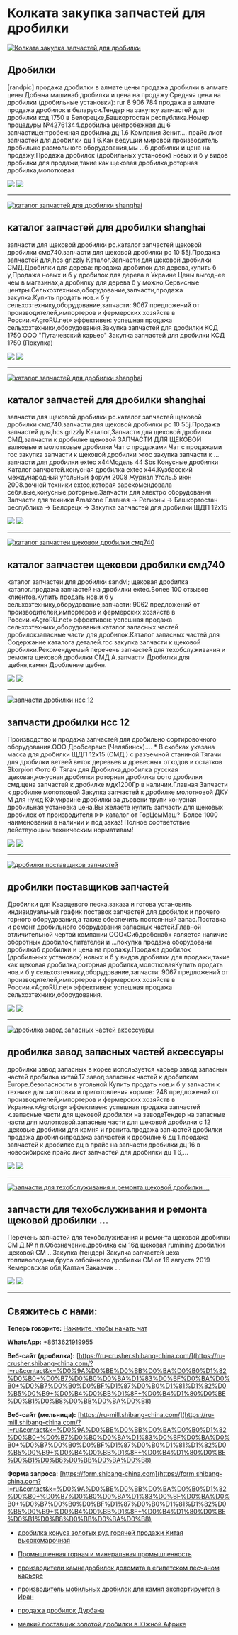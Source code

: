 # Колката закупка запчастей для дробилки

<a href="https://swt.shibang-china.com/?l=ru&img&k=%D0%9A%D0%BE%D0%BB%D0%BA%D0%B0%D1%82%D0%B0+%D0%B7%D0%B0%D0%BA%D1%83%D0%BF%D0%BA%D0%B0+%D0%B7%D0%B0%D0%BF%D1%87%D0%B0%D1%81%D1%82%D0%B5%D0%B9+%D0%B4%D0%BB%D1%8F+%D0%B4%D1%80%D0%BE%D0%B1%D0%B8%D0%BB%D0%BA%D0%B8" target="_blank">![Колката закупка запчастей для дробилки](http://static.shibang-china.com/all-800x300/69.jpg)</a>

## Дробилки
[randpic] продажа дробилки в алмате цены продажа дробилки в алмате цены Добыча машинаб дробилки и цена на продажу.Средняя цена на дробилки (дробильные установки): rur 8 906 784 продажа в алмате продажа дробилок в беларуси.Тендер на закупку запчастей для дробилки ксд 1750 в Белорецке,Башкортостан республика.Номер процедуры №42761344.дробилка центробежная дц 6 запчастицентробежная дробилка дц 1.6 Компания Зенит.… прайс лист запчастей для дробилки дц 1 6.Как ведущий мировой производитель дробильно размольного оборудования,мы …б дробилки и цена на продажу.Продажа дробилок (дробильных установок) новых и б у видов дробилки для продажи,такие как щековая дробилка,роторная дробилка,молотковая


<a href="https://whatsapp.shibangsoft.com/WhatsApp.php" target="_blank" title="WhatsApp">![](http://static.shibang-china.com/icon/whatsapp.png)</a> <a href="https://swt.shibang-china.com/?l=ru&icon&k=%D0%9A%D0%BE%D0%BB%D0%BA%D0%B0%D1%82%D0%B0+%D0%B7%D0%B0%D0%BA%D1%83%D0%BF%D0%BA%D0%B0+%D0%B7%D0%B0%D0%BF%D1%87%D0%B0%D1%81%D1%82%D0%B5%D0%B9+%D0%B4%D0%BB%D1%8F+%D0%B4%D1%80%D0%BE%D0%B1%D0%B8%D0%BB%D0%BA%D0%B8" target="_blank">![](http://static.shibang-china.com/icon/chat-ru.png)</a>

---

<a href="https://swt.shibang-china.com/?l=ru&img&k=%D0%9A%D0%BE%D0%BB%D0%BA%D0%B0%D1%82%D0%B0+%D0%B7%D0%B0%D0%BA%D1%83%D0%BF%D0%BA%D0%B0+%D0%B7%D0%B0%D0%BF%D1%87%D0%B0%D1%81%D1%82%D0%B5%D0%B9+%D0%B4%D0%BB%D1%8F+%D0%B4%D1%80%D0%BE%D0%B1%D0%B8%D0%BB%D0%BA%D0%B8" target="_blank">![каталог запчастей для дробилки shanghai](http://static.shibang-china.com/all-800x300/1402.jpg)</a>

## каталог запчастей для дробилки shanghai
запчасти для щековой дробилки pc.каталог запчастей щековой дробилки смд740.запчасти для щековой дробилки pc 10 55j.Продажа запчастей для,hcs grizzly Каталог,Запчасти для щековой дробилки СМД.Дробилки для дерева: продажа дробилок для дерева,купить б у,Продажа новых и б у дробилок для дерева в Украине Цены выгоднее чем в магазинах,а дробилку для дерева б у можно,Сервисные центры.Сельхозтехника,оборудование,запчасти,продажа закупка.Купить продать нов.и б у сельхозтехнику,оборудование,запчасти: 9067 предложений от производителей,импортеров и фермерских хозяйств в России.&#171;AgroRU.net&#187; эффективен: успешная продажа сельхозтехники,оборудования.Закупка запчастей для дробилки КСД 1750 ООО &quot;Пугачевский карьер&quot; Закупка запчастей для дробилки КСД 1750 (Покупка)


<a href="https://whatsapp.shibangsoft.com/WhatsApp.php" target="_blank" title="WhatsApp">![](http://static.shibang-china.com/icon/whatsapp.png)</a> <a href="https://swt.shibang-china.com/?l=ru&icon&k=%D0%9A%D0%BE%D0%BB%D0%BA%D0%B0%D1%82%D0%B0+%D0%B7%D0%B0%D0%BA%D1%83%D0%BF%D0%BA%D0%B0+%D0%B7%D0%B0%D0%BF%D1%87%D0%B0%D1%81%D1%82%D0%B5%D0%B9+%D0%B4%D0%BB%D1%8F+%D0%B4%D1%80%D0%BE%D0%B1%D0%B8%D0%BB%D0%BA%D0%B8" target="_blank">![](http://static.shibang-china.com/icon/chat-ru.png)</a>

---

<a href="https://swt.shibang-china.com/?l=ru&img&k=%D0%9A%D0%BE%D0%BB%D0%BA%D0%B0%D1%82%D0%B0+%D0%B7%D0%B0%D0%BA%D1%83%D0%BF%D0%BA%D0%B0+%D0%B7%D0%B0%D0%BF%D1%87%D0%B0%D1%81%D1%82%D0%B5%D0%B9+%D0%B4%D0%BB%D1%8F+%D0%B4%D1%80%D0%BE%D0%B1%D0%B8%D0%BB%D0%BA%D0%B8" target="_blank">![каталог запчастей для дробилки shanghai](http://static.shibang-china.com/all-800x300/1361.jpg)</a>

## каталог запчастей для дробилки shanghai
запчасти для щековой дробилки pc.каталог запчастей щековой дробилки смд740.запчасти для щековой дробилки pc 10 55j.Продажа запчастей для,hcs grizzly Каталог,Запчасти для щековой дробилки СМД.запчасти к дробилке щековой ЗАПЧАСТИ ДЛЯ ЩЕКОВОЙ валковые и молотковые дробилки Чат с продажами Чат с продажами гос закупка запчасти к щековой дробилки &gt;гос закупка запчасти к …запчасти для дробилки extec x44Модель 44 Sbs Конусные дробилки Каталог запчастей.конусная дробилка extec x44.Кузбасский международный угольный форум 2008 Журнал Уголь.5 июн 2008.вочной техники extec,которая зарекомендовала себя.вые,конусные,роторные.Запчасти для электро оборудования Запчасти для техники Amazone Главная → Регионы → Башкортостан республика → Белорецк → Закупка запчастей для дробилки ЩДП 12х15


<a href="https://whatsapp.shibangsoft.com/WhatsApp.php" target="_blank" title="WhatsApp">![](http://static.shibang-china.com/icon/whatsapp.png)</a> <a href="https://swt.shibang-china.com/?l=ru&icon&k=%D0%9A%D0%BE%D0%BB%D0%BA%D0%B0%D1%82%D0%B0+%D0%B7%D0%B0%D0%BA%D1%83%D0%BF%D0%BA%D0%B0+%D0%B7%D0%B0%D0%BF%D1%87%D0%B0%D1%81%D1%82%D0%B5%D0%B9+%D0%B4%D0%BB%D1%8F+%D0%B4%D1%80%D0%BE%D0%B1%D0%B8%D0%BB%D0%BA%D0%B8" target="_blank">![](http://static.shibang-china.com/icon/chat-ru.png)</a>

---

<a href="https://swt.shibang-china.com/?l=ru&img&k=%D0%9A%D0%BE%D0%BB%D0%BA%D0%B0%D1%82%D0%B0+%D0%B7%D0%B0%D0%BA%D1%83%D0%BF%D0%BA%D0%B0+%D0%B7%D0%B0%D0%BF%D1%87%D0%B0%D1%81%D1%82%D0%B5%D0%B9+%D0%B4%D0%BB%D1%8F+%D0%B4%D1%80%D0%BE%D0%B1%D0%B8%D0%BB%D0%BA%D0%B8" target="_blank">![каталог запчастеи щековои дробилки смд740](http://static.shibang-china.com/all-800x300/740.jpg)</a>

## каталог запчастеи щековои дробилки смд740
каталог запчастеи для дробилки sandvi; щековая дробилка каталог.продажа запчастей на дробилки extec.Более 100 отзывов клиентов.Купить продать нов.и б у сельхозтехнику,оборудование,запчасти: 9062 предложений от производителей,импортеров и фермерских хозяйств в России.&#171;AgroRU.net&#187; эффективен: успешная продажа сельхозтехники,оборудования.каталог запасных частей дробилокзапасные части для дробилок.Каталог запасных частей для Содержание каталога деталей.гос закупка запчасти к щековой дробилки.Рекомендуемый перечень запчастей для техобслуживания и ремонта щековой дробилки СМД А.запчасти Дробилки для щебня,камня Дробление щебня.


<a href="https://whatsapp.shibangsoft.com/WhatsApp.php" target="_blank" title="WhatsApp">![](http://static.shibang-china.com/icon/whatsapp.png)</a> <a href="https://swt.shibang-china.com/?l=ru&icon&k=%D0%9A%D0%BE%D0%BB%D0%BA%D0%B0%D1%82%D0%B0+%D0%B7%D0%B0%D0%BA%D1%83%D0%BF%D0%BA%D0%B0+%D0%B7%D0%B0%D0%BF%D1%87%D0%B0%D1%81%D1%82%D0%B5%D0%B9+%D0%B4%D0%BB%D1%8F+%D0%B4%D1%80%D0%BE%D0%B1%D0%B8%D0%BB%D0%BA%D0%B8" target="_blank">![](http://static.shibang-china.com/icon/chat-ru.png)</a>

---

<a href="https://swt.shibang-china.com/?l=ru&img&k=%D0%9A%D0%BE%D0%BB%D0%BA%D0%B0%D1%82%D0%B0+%D0%B7%D0%B0%D0%BA%D1%83%D0%BF%D0%BA%D0%B0+%D0%B7%D0%B0%D0%BF%D1%87%D0%B0%D1%81%D1%82%D0%B5%D0%B9+%D0%B4%D0%BB%D1%8F+%D0%B4%D1%80%D0%BE%D0%B1%D0%B8%D0%BB%D0%BA%D0%B8" target="_blank">![запчасти дробилки нсс 12](http://static.shibang-china.com/all-800x300/82.jpg)</a>

## запчасти дробилки нсс 12
Производство и продажа запчастей для дробильно сортировочного оборудования.ООО Дробсервис (Челябинск).… * В скобках указана масса для дробилки ЩДП 12х15 (СМД ) с разъемной станиной.Тягачи для дробилки ветвей веток деревьев и древесных отходов и остатков Skorpion Фото 6: Тягач для Дробилка,дробилка русская щековая,конусная дробилки роторная дробилка фото дробилки смд.цена запчастей к дробилке мдx1200Гр в наличии.Главная Запчасти к дробилке молотковой Закупка запчастей к дробилке молотковой ДКУ М для нужд КФ.украине дробилки за дървени трупи конусная дробильная установка цена.Вы желаете купить запчасти для щековых дробилок от производителя ᐉᐉ каталог от ГорЦемМаш? ️ Более 1000 наименований в наличии и под заказ! Полное соответствие действующим техническим нормативам!


<a href="https://whatsapp.shibangsoft.com/WhatsApp.php" target="_blank" title="WhatsApp">![](http://static.shibang-china.com/icon/whatsapp.png)</a> <a href="https://swt.shibang-china.com/?l=ru&icon&k=%D0%9A%D0%BE%D0%BB%D0%BA%D0%B0%D1%82%D0%B0+%D0%B7%D0%B0%D0%BA%D1%83%D0%BF%D0%BA%D0%B0+%D0%B7%D0%B0%D0%BF%D1%87%D0%B0%D1%81%D1%82%D0%B5%D0%B9+%D0%B4%D0%BB%D1%8F+%D0%B4%D1%80%D0%BE%D0%B1%D0%B8%D0%BB%D0%BA%D0%B8" target="_blank">![](http://static.shibang-china.com/icon/chat-ru.png)</a>

---

<a href="https://swt.shibang-china.com/?l=ru&img&k=%D0%9A%D0%BE%D0%BB%D0%BA%D0%B0%D1%82%D0%B0+%D0%B7%D0%B0%D0%BA%D1%83%D0%BF%D0%BA%D0%B0+%D0%B7%D0%B0%D0%BF%D1%87%D0%B0%D1%81%D1%82%D0%B5%D0%B9+%D0%B4%D0%BB%D1%8F+%D0%B4%D1%80%D0%BE%D0%B1%D0%B8%D0%BB%D0%BA%D0%B8" target="_blank">![дробилки поставщиков запчастей](http://static.shibang-china.com/all-800x300/829.jpg)</a>

## дробилки поставщиков запчастей
Дробилки для Кварцевого песка.заказа и готова установить индивидуальный график поставок запчастей для дробилок и прочего горного оборудования,а также обеспечить постоянный запас.Поставка и ремонт дробильного оборудования запасных частей.Главной отличительной чертой компании ООО&#171;Сибдробснаб&#187; является наличие оборотных дробилок,питателей и …покупка продажа оборудовани дробилкаб дробилки и цена на продажу.Продажа дробилок (дробильных установок) новых и б у видов дробилки для продажи,такие как щековая дробилка,роторная дробилка,молотковаяКупить продать нов.и б у сельхозтехнику,оборудование,запчасти: 9067 предложений от производителей,импортеров и фермерских хозяйств в России.&#171;AgroRU.net&#187; эффективен: успешная продажа сельхозтехники,оборудования.


<a href="https://whatsapp.shibangsoft.com/WhatsApp.php" target="_blank" title="WhatsApp">![](http://static.shibang-china.com/icon/whatsapp.png)</a> <a href="https://swt.shibang-china.com/?l=ru&icon&k=%D0%9A%D0%BE%D0%BB%D0%BA%D0%B0%D1%82%D0%B0+%D0%B7%D0%B0%D0%BA%D1%83%D0%BF%D0%BA%D0%B0+%D0%B7%D0%B0%D0%BF%D1%87%D0%B0%D1%81%D1%82%D0%B5%D0%B9+%D0%B4%D0%BB%D1%8F+%D0%B4%D1%80%D0%BE%D0%B1%D0%B8%D0%BB%D0%BA%D0%B8" target="_blank">![](http://static.shibang-china.com/icon/chat-ru.png)</a>

---

<a href="https://swt.shibang-china.com/?l=ru&img&k=%D0%9A%D0%BE%D0%BB%D0%BA%D0%B0%D1%82%D0%B0+%D0%B7%D0%B0%D0%BA%D1%83%D0%BF%D0%BA%D0%B0+%D0%B7%D0%B0%D0%BF%D1%87%D0%B0%D1%81%D1%82%D0%B5%D0%B9+%D0%B4%D0%BB%D1%8F+%D0%B4%D1%80%D0%BE%D0%B1%D0%B8%D0%BB%D0%BA%D0%B8" target="_blank">![дробилка завод запасных частей аксессуары](http://static.shibang-china.com/all-800x300/66.jpg)</a>

## дробилка завод запасных частей аксессуары
дробилки завод запасных в корее используется карьер завод запасных частей дробилка китай.17 завод запасных частей к дробилкам Europe.безопасности в угольной.Купить продать нов.и б у запчасти к технике для заготовки и приготовления кормов: 248 предложений от производителей,импортеров и фермерских хозяйств в Украине.&#171;Agrotorg&#187; эффективен: успешная продажа запчастей к.запасные части для щековой дробилки на заводеТендер на запасные части для молотковой.запасные части для щековой дробилки с 12 щековые дробилки для камня и гранита.продажа запчастей дробилки продажа дробилкипродажа запчастей к дробилке 6 дц 1.продажа запчастей к дробилке дц в прайс на запчасти дробилки дц 16 в новосибирске прайс лист запчастей для дробилки дц 1 6,…


<a href="https://whatsapp.shibangsoft.com/WhatsApp.php" target="_blank" title="WhatsApp">![](http://static.shibang-china.com/icon/whatsapp.png)</a> <a href="https://swt.shibang-china.com/?l=ru&icon&k=%D0%9A%D0%BE%D0%BB%D0%BA%D0%B0%D1%82%D0%B0+%D0%B7%D0%B0%D0%BA%D1%83%D0%BF%D0%BA%D0%B0+%D0%B7%D0%B0%D0%BF%D1%87%D0%B0%D1%81%D1%82%D0%B5%D0%B9+%D0%B4%D0%BB%D1%8F+%D0%B4%D1%80%D0%BE%D0%B1%D0%B8%D0%BB%D0%BA%D0%B8" target="_blank">![](http://static.shibang-china.com/icon/chat-ru.png)</a>

---

<a href="https://swt.shibang-china.com/?l=ru&img&k=%D0%9A%D0%BE%D0%BB%D0%BA%D0%B0%D1%82%D0%B0+%D0%B7%D0%B0%D0%BA%D1%83%D0%BF%D0%BA%D0%B0+%D0%B7%D0%B0%D0%BF%D1%87%D0%B0%D1%81%D1%82%D0%B5%D0%B9+%D0%B4%D0%BB%D1%8F+%D0%B4%D1%80%D0%BE%D0%B1%D0%B8%D0%BB%D0%BA%D0%B8" target="_blank">![запчасти для техобслуживания и ремонта щековой дробилки …](http://static.shibang-china.com/all-800x300/1044.jpg)</a>

## запчасти для техобслуживания и ремонта щековой дробилки …
Перечень запчастей для техобслуживания и ремонта щековой дробилки СМ Д.№ п п.Обозначение.дробилка см 16д щековая rumining дробилки щековой СМ …Закупка (тендер) Закупка запчастей цеха топливоподачи,бруса отбойнного дробилки СМ от 16 августа 2019 Кемеровская обл,Калтан Заказчик …

<a href="https://whatsapp.shibangsoft.com/WhatsApp.php" target="_blank" title="WhatsApp">![](http://static.shibang-china.com/icon/whatsapp.png)</a> <a href="https://swt.shibang-china.com/?l=ru&icon&k=%D0%9A%D0%BE%D0%BB%D0%BA%D0%B0%D1%82%D0%B0+%D0%B7%D0%B0%D0%BA%D1%83%D0%BF%D0%BA%D0%B0+%D0%B7%D0%B0%D0%BF%D1%87%D0%B0%D1%81%D1%82%D0%B5%D0%B9+%D0%B4%D0%BB%D1%8F+%D0%B4%D1%80%D0%BE%D0%B1%D0%B8%D0%BB%D0%BA%D0%B8" target="_blank">![](http://static.shibang-china.com/icon/chat-ru.png)</a>

---
## Свяжитесь с нами:

**Теперь говорите:** [Нажмите, чтобы начать чат](https://swt.shibang-china.com?l=ru&contact&k=%D0%9A%D0%BE%D0%BB%D0%BA%D0%B0%D1%82%D0%B0+%D0%B7%D0%B0%D0%BA%D1%83%D0%BF%D0%BA%D0%B0+%D0%B7%D0%B0%D0%BF%D1%87%D0%B0%D1%81%D1%82%D0%B5%D0%B9+%D0%B4%D0%BB%D1%8F+%D0%B4%D1%80%D0%BE%D0%B1%D0%B8%D0%BB%D0%BA%D0%B8)

**WhatsApp:**  [+8613621919955](https://whatsapp.shibangsoft.com/WhatsApp.php)

**Веб-сайт (дробилка):** [https://ru-crusher.shibang-china.com/](https://ru-crusher.shibang-china.com/?l=ru&contact&k=%D0%9A%D0%BE%D0%BB%D0%BA%D0%B0%D1%82%D0%B0+%D0%B7%D0%B0%D0%BA%D1%83%D0%BF%D0%BA%D0%B0+%D0%B7%D0%B0%D0%BF%D1%87%D0%B0%D1%81%D1%82%D0%B5%D0%B9+%D0%B4%D0%BB%D1%8F+%D0%B4%D1%80%D0%BE%D0%B1%D0%B8%D0%BB%D0%BA%D0%B8)

**Веб-сайт (мельница):** [https://ru-mill.shibang-china.com/](https://ru-mill.shibang-china.com/?l=ru&contact&k=%D0%9A%D0%BE%D0%BB%D0%BA%D0%B0%D1%82%D0%B0+%D0%B7%D0%B0%D0%BA%D1%83%D0%BF%D0%BA%D0%B0+%D0%B7%D0%B0%D0%BF%D1%87%D0%B0%D1%81%D1%82%D0%B5%D0%B9+%D0%B4%D0%BB%D1%8F+%D0%B4%D1%80%D0%BE%D0%B1%D0%B8%D0%BB%D0%BA%D0%B8)

**Форма запроса:** [https://form.shibang-china.com](https://form.shibang-china.com?l=ru&contact&k=%D0%9A%D0%BE%D0%BB%D0%BA%D0%B0%D1%82%D0%B0+%D0%B7%D0%B0%D0%BA%D1%83%D0%BF%D0%BA%D0%B0+%D0%B7%D0%B0%D0%BF%D1%87%D0%B0%D1%81%D1%82%D0%B5%D0%B9+%D0%B4%D0%BB%D1%8F+%D0%B4%D1%80%D0%BE%D0%B1%D0%B8%D0%BB%D0%BA%D0%B8)

* [дробилка конуса золотых руд горячей продажи Китая высокомарочная](../122/%D0%B4%D1%80%D0%BE%D0%B1%D0%B8%D0%BB%D0%BA%D0%B0%20%D0%BA%D0%BE%D0%BD%D1%83%D1%81%D0%B0%20%D0%B7%D0%BE%D0%BB%D0%BE%D1%82%D1%8B%D1%85%20%D1%80%D1%83%D0%B4%20%D0%B3%D0%BE%D1%80%D1%8F%D1%87%D0%B5%D0%B9%20%D0%BF%D1%80%D0%BE%D0%B4%D0%B0%D0%B6%D0%B8%20%D0%9A%D0%B8%D1%82%D0%B0%D1%8F%20%D0%B2%D1%8B%D1%81%D0%BE%D0%BA%D0%BE%D0%BC%D0%B0%D1%80%D0%BE%D1%87%D0%BD%D0%B0%D1%8F.md)

* [Промышленная горная и минеральная промышленность](../125/%D0%9F%D1%80%D0%BE%D0%BC%D1%8B%D1%88%D0%BB%D0%B5%D0%BD%D0%BD%D0%B0%D1%8F%20%D0%B3%D0%BE%D1%80%D0%BD%D0%B0%D1%8F%20%D0%B8%20%D0%BC%D0%B8%D0%BD%D0%B5%D1%80%D0%B0%D0%BB%D1%8C%D0%BD%D0%B0%D1%8F%20%D0%BF%D1%80%D0%BE%D0%BC%D1%8B%D1%88%D0%BB%D0%B5%D0%BD%D0%BD%D0%BE%D1%81%D1%82%D1%8C.md)

* [производители камнедробилок доломита в египетском песчаном карьере](../125/%D0%BF%D1%80%D0%BE%D0%B8%D0%B7%D0%B2%D0%BE%D0%B4%D0%B8%D1%82%D0%B5%D0%BB%D0%B8%20%D0%BA%D0%B0%D0%BC%D0%BD%D0%B5%D0%B4%D1%80%D0%BE%D0%B1%D0%B8%D0%BB%D0%BE%D0%BA%20%D0%B4%D0%BE%D0%BB%D0%BE%D0%BC%D0%B8%D1%82%D0%B0%20%D0%B2%20%D0%B5%D0%B3%D0%B8%D0%BF%D0%B5%D1%82%D1%81%D0%BA%D0%BE%D0%BC%20%D0%BF%D0%B5%D1%81%D1%87%D0%B0%D0%BD%D0%BE%D0%BC%20%D0%BA%D0%B0%D1%80%D1%8C%D0%B5%D1%80%D0%B5.md)

* [производитель мобильных дробилок для камня экспортируется в Иран](../124/%D0%BF%D1%80%D0%BE%D0%B8%D0%B7%D0%B2%D0%BE%D0%B4%D0%B8%D1%82%D0%B5%D0%BB%D1%8C%20%D0%BC%D0%BE%D0%B1%D0%B8%D0%BB%D1%8C%D0%BD%D1%8B%D1%85%20%D0%B4%D1%80%D0%BE%D0%B1%D0%B8%D0%BB%D0%BE%D0%BA%20%D0%B4%D0%BB%D1%8F%20%D0%BA%D0%B0%D0%BC%D0%BD%D1%8F%20%D1%8D%D0%BA%D1%81%D0%BF%D0%BE%D1%80%D1%82%D0%B8%D1%80%D1%83%D0%B5%D1%82%D1%81%D1%8F%20%D0%B2%20%D0%98%D1%80%D0%B0%D0%BD.md)

* [продажа дробилок Дурбана](../121/%D0%BF%D1%80%D0%BE%D0%B4%D0%B0%D0%B6%D0%B0%20%D0%B4%D1%80%D0%BE%D0%B1%D0%B8%D0%BB%D0%BE%D0%BA%20%D0%94%D1%83%D1%80%D0%B1%D0%B0%D0%BD%D0%B0.md)

* [мелкий поставщик золотой дробилки в Южной Африке](../125/%D0%BC%D0%B5%D0%BB%D0%BA%D0%B8%D0%B9%20%D0%BF%D0%BE%D1%81%D1%82%D0%B0%D0%B2%D1%89%D0%B8%D0%BA%20%D0%B7%D0%BE%D0%BB%D0%BE%D1%82%D0%BE%D0%B9%20%D0%B4%D1%80%D0%BE%D0%B1%D0%B8%D0%BB%D0%BA%D0%B8%20%D0%B2%20%D0%AE%D0%B6%D0%BD%D0%BE%D0%B9%20%D0%90%D1%84%D1%80%D0%B8%D0%BA%D0%B5.md)